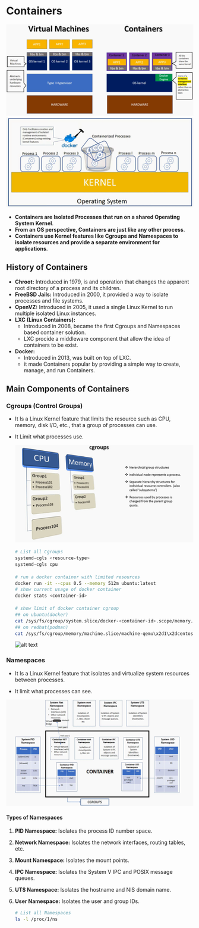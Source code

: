 # Containers

![alt text](images/vm-vs-containers.png)
![alt text](images/what-is-container.png)

- **Containers are Isolated Processes that run on a shared Operating System Kernel**.
- **From an OS perspective, Containers are just like any other process**.
- **Containers use Kernel features like Cgroups and Namespaces to isolate resources and provide a separate environment for applications**.

## History of Containers

- **Chroot:** Introduced in 1979, is and operation that changes the apparent root directory of a process and its children.
- **FreeBSD Jails:** Introduced in 2000, it provided a way to isolate processes and file systems.
- **OpenVZ:** Introduced in 2005, it used a single Linux Kernel to run multiple isolated Linux instances.
- **LXC (Linux Containers):**
  - Introduced in 2008, became the first Cgroups and Namespaces based container solution.
  - LXC procide a middleware component that allow the idea of containers to be exist.
- **Docker:**
  - Introduced in 2013, was built on top of LXC.
  - it made Containers popular by providing a simple way to create, manage, and run Containers.

## Main Components of Containers

### Cgroups (Control Groups)

- It Is a Linux Kernel feature that limits the resource such as CPU, memory, disk I/O, etc., that a group of processes can use.
- It Limit what processes use.

  ![alt text](images/cgroups.png)

  ```sh
  # List all Cgroups
  systemd-cgls <resource-type>
  systemd-cgls cpu

  # run a docker container with limited resources
  docker run -it --cpus 0.5 --memory 512m ubuntu:latest
  # show current usage of docker container
  docker stats <container-id>

  # show limit of docker container cgroup
  ## on ubuntu(docker)
  cat /sys/fs/cgroup/system.slice/docker-<container-id>.scope/memory.max
  ## on redhat(podman)
  cat /sys/fs/cgroup/memory/machine.slice/machine-qemu\x2d1\x2dcentos7.scope/memory.max
  ```

  ![alt text](image.png)

### Namespaces

- It Is a Linux Kernel feature that isolates and virtualize system resources between processes.

- It limit what processes can see.

![alt text](images/namespaces.png)

#### Types of Namespaces

1. **PID Namespace:** Isolates the process ID number space.
1. **Network Namespace:** Isolates the network interfaces, routing tables, etc.
1. **Mount Namespace:** Isolates the mount points.
1. **IPC Namespace:** Isolates the System V IPC and POSIX message queues.
1. **UTS Namespace:** Isolates the hostname and NIS domain name.
1. **User Namespace:** Isolates the user and group IDs.

   ```sh
   # List all Namespaces
   ls -l /proc/1/ns
   ```
